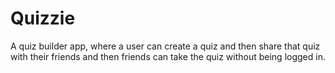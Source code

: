 # Quizzie
 A quiz builder app, where a user can create a quiz and then share that quiz with their friends and then friends can take the quiz without being logged in.
